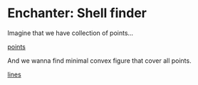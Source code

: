 # Enchanter: Shell finder

Imagine that we have collection of points...

[points](https://github.com/gleb-papchihin/Enchanter/blob/main/points.png)

And we wanna find minimal convex figure that cover all points.

[lines](https://github.com/gleb-papchihin/Enchanter/blob/main/lines.png)
